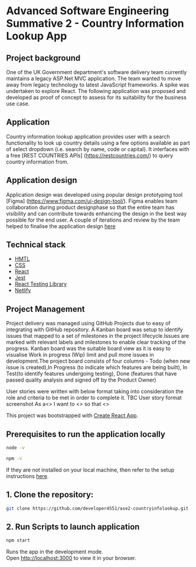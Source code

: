 # Advanced Software Engineering Summative 2 - Country Information Lookup App 

## Project background
One of the UK Government department's software delivery team currently maintains a legacy ASP.Net MVC application.
The team wanted to move away from legacy technology to latest JavaScript frameworks.
A spike was undertaken to explore React. The following application was proposed and developed
as proof of concept to assess for its suitability for the business use case.

## Application
Country information lookup application provides user with a search functionality to look up country details
using a few options available as part of select dropdown (i.e. search by name, code or capital). It interfaces with a 
free [REST COUNTRIES APIs] (https://restcountries.com/) to query country information from. 

## Application design
Application design was developed using popular design prototyping tool [Figma] (https://www.figma.com/ui-design-tool/). 
Figma enables team collaboration during product designphase so that the entire team has visibility and can contribute 
towards enhancing the design in the best way possible for the end user. A couple of iterations and review by the team 
helped to finalise the application design [here](https://www.figma.com/file/89BETzEeS63MILHXE0Apfs/Demo-App?node-id=0%3A1&mode=dev)

## Technical stack
* [HMTL](https://devdocs.io/html/)
* [CSS](https://devdocs.io/css/)
* [React](https://devdocs.io/react/)
* [Jest](https://jestjs.io/docs/getting-started)
* [React Testing Library](https://testing-library.com/)
* [Netlify](https://www.netlify.com/)

## Project Management
Project delivery was managed using GitHub Projects due to easy of integrating with GitHub repository. A Kanban board was 
setup to identify issues that mapped to a set of milestones in the project lifecycle.Issues are marked with relevant labels
and milestones to enable clear tracking of the progress. Kanban board was the suitable board view as it is easy to visualise
Work in progress (Wip) limit and pull more issues in development.The project board consists of four columns - Todo (when new issue 
is created),In Progress (to indicate which features are being built), In Test(to identify features undergoing testing), 
Done (features that have passed quality analysis and signed off by the Product Owner)

User stories were written with below format taking into consideration the role and criteria to be met in order to complete it.
TBC User story format screenshot As a<> I want to <> so that <>

This project was bootstrapped with [Create React App](https://github.com/facebook/create-react-app).
## Prerequisites to run the application locally 
```sh
node -v
```
```sh
npm -v
```
If they are not installed on your local machine, then refer to the setup instructions [here](https://docs.npmjs.com/downloading-and-installing-node-js-and-npm).

## 1. Clone the repository:

```sh
git clone https://github.com/developer4551/ase2-countryinfolookup.git
```

## 2. Run Scripts to launch application
```sh
npm start
```

Runs the app in the development mode.\
Open [http://localhost:3000](http://localhost:3000) to view it in your browser.
